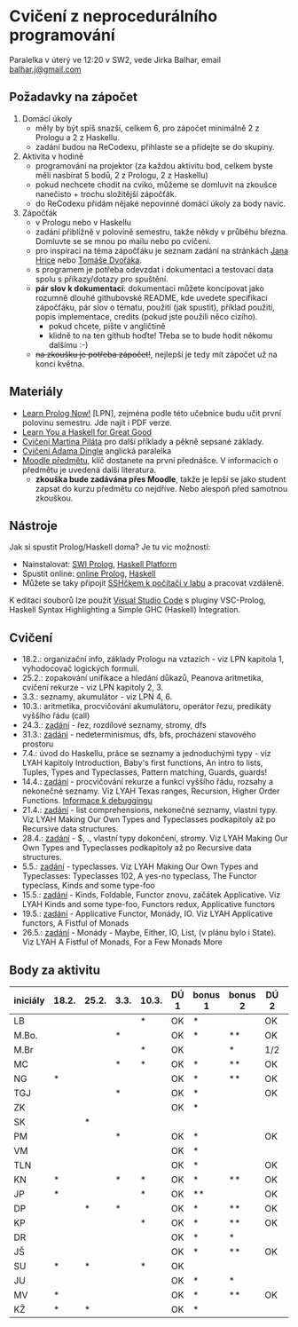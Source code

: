 # Cvičení z neprocedurálního programování

Paralelka v úterý ve 12:20 v SW2, vede Jirka Balhar, email balhar.j@gmail.com

## Požadavky na zápočet

1. Domácí úkoly
    - měly by být spíš snazší, celkem 6, pro zápočet minimálně 2 z Prologu a 2 z Haskellu.
    - zadání budou na ReCodexu, přihlaste se a přidejte se do skupiny.
2. Aktivita v hodině
    - programování na projektor (za každou aktivitu bod, celkem byste měli nasbírat 5 bodů, 2 z Prologu, 2 z Haskellu)
    - pokud nechcete chodit na cviko, můžeme se domluvit na zkoušce nanečisto + trochu složitější zápočťák.
    - do ReCodexu přidám nějaké nepovinné domácí úkoly za body navíc.
3. Zápočťák
    - v Prologu nebo v Haskellu
    - zadání přibližně v polovině semestru, takže někdy v průběhu března. Domluvte se se mnou po mailu nebo po cvičení.
    - pro inspiraci na téma zápočťáku je seznam zadání na stránkách [Jana Hrice](http://kti.mff.cuni.cz/~hric/vyuka/pl_prikl_win.pdf) nebo [Tomáše Dvořáka](https://ksvi.mff.cuni.cz/~dvorak/vyuka/14/NPRG005x01/programy.html).
    - s programem je potřeba odevzdat i dokumentaci a testovací data spolu s příkazy/dotazy pro spuštění.
    - **pár slov k dokumentaci**: dokumentaci můžete koncipovat jako rozumně dlouhé githubovské README, kde uvedete specifikaci zápočťáku, pár slov o tématu, použití (jak spustit), příklad použití, popis implementace, credits (pokud jste použili něco cizího).
        - pokud chcete, pište v angličtině
        - klidně to na ten github hoďte! Třeba se to bude hodit někomu dalšímu :-)
    - ~~na zkoušku je potřeba zápočet!~~, nejlepší je tedy mít zápočet už na konci května.

## Materiály

- [Learn Prolog Now!](http://www.learnprolognow.org/) [LPN], zejména podle této učebnice budu učit první polovinu semestru. Jde najít i PDF verze.
- [Learn You a Haskell for Great Good](http://learnyouahaskell.com/)
- [Cvičení Martina Piláta](https://martinpilat.com/cs/neproceduralni-programovani) pro další příklady a pěkně sepsané základy.
- [Cvičení Adama Dingle](https://ksvi.mff.cuni.cz/~dingle/2019-20/npp/npp.html) anglická paralelka
- [Moodle předmětu](https://dl1.cuni.cz/course/view.php?id=5223), klíč dostanete na první přednášce. V informacích o předmětu je uvedená další literatura.
    - **zkouška bude zadávána přes Moodle**, takže je lepší se jako student zapsat do kurzu předmětu co nejdříve. Nebo alespoň před samotnou zkouškou.
## Nástroje

Jak si spustit Prolog/Haskell doma? Je tu víc možností:

- Nainstalovat: [SWI Prolog](https://www.swi-prolog.org/), [Haskell Platform](https://www.haskell.org/platform/)
- Spustit online: [online Prolog](https://swish.swi-prolog.org/), [Haskell](https://repl.it/languages/haskell)
- Můžete se taky připojit [SSHčkem k počítači v labu](https://kam.mff.cuni.cz/~stinovlas/unix/navody/pripojeni-do-labu) a pracovat vzdáleně.

K editaci souborů lze použít [Visual Studio Code](https://code.visualstudio.com/) s pluginy VSC-Prolog, Haskell Syntax Highlighting a Simple GHC (Haskell) Integration.

## Cvičení

- 18.2.: organizační info, základy Prologu na vztazích - viz LPN kapitola 1, vyhodocovač logických formulí.
- 25.2.: zopakování unifikace a hledání důkazů, Peanova aritmetika, cvičení rekurze - viz LPN kapitoly 2, 3.
- 3.3.: seznamy, akumulátor - viz LPN 4, 6.
- 10.3.: aritmetika, procvičování akumulátoru, operátor řezu, predikáty vyššího řádu (call)
- 24.3.: [zadání](./cvika/cv5_zadani.pl) - řez, rozdílové seznamy, stromy, dfs
- 31.3.: [zadání](./cvika/cv6_zadani.pl) - nedeterminismus, dfs, bfs, procházení stavového prostoru
- 7.4.: úvod do Haskellu, práce se seznamy a jednoduchými typy - viz LYAH kapitoly Introduction, Baby's first functions, An intro to lists, Tuples, Types and Typeclasses, Pattern matching, Guards, guards!
- 14.4.: [zadání](./cvika/cv8_zadani.hs) - procvičování rekurze a funkcí vyššího řádu, rozsahy a nekonečné seznamy. Viz LYAH Texas ranges, Recursion, Higher Order Functions. [Informace k debuggingu](https://downloads.haskell.org/~ghc/7.6.3/docs/html/users_guide/ghci-debugger.html)
- 21.4.: [zadání](./cvika/cv9_zadani.hs) - list comprehensions, nekonečné seznamy, vlastní typy. Viz LYAH Making Our Own Types and Typeclasses podkapitoly až po Recursive data structures.
- 28.4.: [zadání](./cvika/cv10_zadani.hs) - $, ., vlastní typy dokončení, stromy. Viz LYAH Making Our Own Types and Typeclasses podkapitoly až po Recursive data structures.
- 5.5.: [zadání](./cvika/cv11_zadani.hs) - typeclasses. Viz LYAH Making Our Own Types and Typeclasses: Typeclasses 102, A yes-no typeclass, The Functor typeclass, Kinds and some type-foo
- 15.5.: [zadání](./cvika/cv12_zadani.hs) - Kinds, Foldable, Functor znovu, začátek Applicative. Viz LYAH Kinds and some type-foo, Functors redux, Applicative functors
- 19.5.: [zadání](./cvika/cv13_zadani.hs) - Applicative Functor, Monády, IO. Viz LYAH Applicative functors, A Fistful of Monads
- 26.5.: [zadání](./cvika/cv14_zadani.hs) - Monády - Maybe, Either, IO, List, (v plánu bylo i State). Viz LYAH A Fistful of Monads, For a Few Monads More

## Body za aktivitu
| iniciály | 18.2. | 25.2. | 3.3. | 10.3. | DÚ 1 | bonus 1 | bonus 2 | DÚ 2 | DÚ 3 | **PROLOG** | 14.4. | bonus 1 | 21.4. | 28.4. | 5.5.  | 15.5. | 19.5. | 26.5. | bonus 2 | DÚ 1  | DÚ 2  | DÚ 3  | **HASKELL** | iniciály |
| -------- | ----- | ----- | ---- | ----- | ---- | ------- | ------- | ---- | ---- | ---------- | ----- | ------- | ----- | ----- | ----- | ----- | ----- | ----- | ------- | ----- | ----- | ----- | ----------- | -------- |
| LB       |       |       |      | *     | OK   | *       |         | OK   | OK   | **hotovo** |       | *       |       |       |       |       |       |       | *       | OK*   | OK    |       | **hotovo**  | LB       |
| M.Bo.    |       |       | *    |       | OK   | *       | **      | OK   |      | **hotovo** |       | *       |       |       |       |       |       |       | *       | OK    | OK    |       | **hotovo**  | M.Bo.    |
| M.Br     |       |       |      | *     | OK   |         | *       | 1/2  |      |            |       | *       |       |       |       |       |       |       |         | OK*   | OK    |       | **hotovo**  | M.Br     |
| MC       |       |       | *    | *     | OK   | *       | **      | OK   | OK   | **hotovo** |       |         | **    |       |       |       |       |       |         | OK*   | OK    | OK    | **hotovo**  | MC       |
| NG       | *     |       |      |       | OK   | *       | **      | OK   |      | **hotovo** | *     | *       | **    | *     | *     |       | *     | *     |         | OK*   | OK    |       | **hotovo**  | NG       |
| TGJ      |       |       | *    |       | OK   | *       |         | OK   |      | **hotovo** |       |         |       |       |       |       |       |       |         | OK*   | OK    |       |             | TGJ      |
| ZK       |       |       |      |       | OK   | *       |         |      | OK*  | **hotovo** |       | *       | *     |       |       |       |       |       |         |       |       |       |             | ZK       |
| SK       |       | *     |      |       |      |         |         |      |      |            |       |         |       |       |       |       |       |       |         |       |       |       |             | SK       |
| PM       |       |       | *    |       | OK   | *       |         | OK   | OK   | **hotovo** |       |         |       |       |       |       |       |       | *       | OK*   | OK    |       | **hotovo**  | PM       |
| VM       |       |       |      |       | OK   | *       |         |      |      |            |       |         |       |       |       |       |       |       |         |       |       |       |             | VM       |
| TLN      |       |       |      |       | OK   | *       |         | OK   | OK*  | **hotovo** |       |         |       |       |       |       |       |       |         | OK*   |       |       |             | TLN      |
| KN       | *     |       | *    | *     | OK   | *       | **      | OK   |      | **hotovo** | *     | *       |       | *     |       |       |       |       |         | OK    | OK    |       | **hotovo**  | KN       |
| JP       | *     |       |      | *     | OK   | **      |         | OK   |      | **hotovo** |       |         | **    | *     | *     | *     | *     |       |         | OK*   |       |       |             | JP       |
| DP       |       | *     | *    |       | OK   | *       | **      | OK   |      | **hotovo** |       | *       | *     |       |       |       |       |       |         | OK*   | OK    |       | **hotovo**  | DP       |
| KP       |       |       |      | *     | OK   | *       | **      | OK   | OK   | **hotovo** |       | *       | *     | **    | **    | **    | *     |       |         | OK*   | OK    |       | **hotovo**  | KP       |
| DR       |       |       |      |       | OK   | *       | *       |      |      |            |       |         |       |       |       |       |       |       |         |       |       |       |             | DR       |
| JŠ       |       |       |      |       | OK   | *       | **      | OK   |      | **hotovo** |       | *       |       |       |       |       |       |       |         | OK*   | OK    |       | **hotovo**  | JŠ       |
| SU       | *     | *     |      | *     | OK   |         |         |      | OK   | **hotovo** |       |         |       | **    |       |       |       |       |         | OK    |       |       |             | SU       |
| JU       |       |       |      |       | OK   | *       | *       |      | OK*  | **hotovo** |       |         |       |       |       |       |       |       | *       | OK*   | OK    |       | **hotovo**  | JU       |
| MV       | *     |       |      |       | OK   | *       | **      | OK   | OK   | **hotovo** |       |         |       |       |       |       |       |       | *       | OK*   | OK    | OK    | **hotovo**  | MV       |
| KŽ       | *     | *     |      |       | OK   | *       |         |      |      |            |       | *       |       |       |       |       |       |       |         |       |       |       |             | KŽ       |
